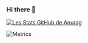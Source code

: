### Hi there 👋

<!--
**kammerjager/kammerjager** is a ✨ _special_ ✨ repository because its `README.md` (this file) appears on your GitHub profile.

Here are some ideas to get you started:

- 🔭 I’m currently working on ...
- 🌱 I’m currently learning ...
- 👯 I’m looking to collaborate on ...
- 🤔 I’m looking for help with ...
- 💬 Ask me about ...
- 📫 How to reach me: ...
- 😄 Pronouns: ...
- ⚡ Fun fact: ...
-->
[![Les Stats GitHub de Anurag](https://github-readme-stats.vercel.app/api?username=kammerjager&count_private=true)](https://github.com/anuraghazra/github-readme-stats)

![Metrics](https://github.com/kammerjager/kammerjager/blob/main/github-metrics.svg)
